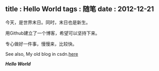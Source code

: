title    : Hello World
tags     : 随笔
date     : 2012-12-21
---

今天，是世界末日。同时，末日也是新生。
<!--more-->
用Github建立了一个博客，希望可以坚持下来。

专心做好一件事，慢慢来，比较快。

See also, My old blog in csdn.[here](http://blog.csdn.net/kerenigma)

***Hello World***


